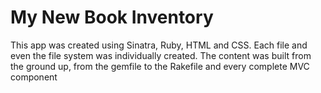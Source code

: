 <h1>My New Book Inventory</h1>
<p>This app was created using Sinatra, Ruby, HTML and CSS. Each file and even the file system was individually created. The content was built from the ground up, from the gemfile to the Rakefile and every complete MVC component</p>

